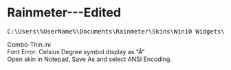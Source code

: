 # Rainmeter---Edited

<pre>
C:\Users\%UserName%\Documents\Rainmeter\Skins\Win10 Widgets\@Resources\Performance Templates
</pre>

Combo-Thin.ini <br />
Font Error: Celsius Degree symbol display as "Â" <br />
Open skin in Notepad, Save As and select ANSI Encoding.
